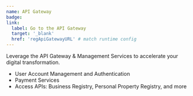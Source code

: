 ```yaml
---
name: API Gateway
badge:
link: 
  label: Go to the API Gateway
  target: '_blank'
  href: 'regApiGatewayURL' # match runtime config
---
```


Leverage the API Gateway & Management Services to accelerate your digital transformation.

- User Account Management and Authentication
- Payment Services
- Access APIs: Business Registry, Personal Property Registry, and more